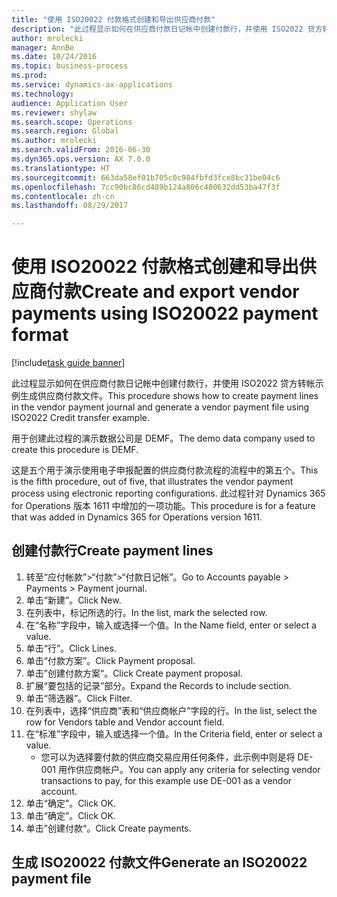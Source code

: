 ```yaml
--- 
title: "使用 ISO20022 付款格式创建和导出供应商付款"
description: "此过程显示如何在供应商付款日记帐中创建付款行，并使用 ISO2022 贷方转帐示例生成供应商付款文件。"
author: mrolecki
manager: AnnBe
ms.date: 10/24/2016
ms.topic: business-process
ms.prod: 
ms.service: dynamics-ax-applications
ms.technology: 
audience: Application User
ms.reviewer: shylaw
ms.search.scope: Operations
ms.search.region: Global
ms.author: mrolecki
ms.search.validFrom: 2016-06-30
ms.dyn365.ops.version: AX 7.0.0
ms.translationtype: HT
ms.sourcegitcommit: 663da58ef01b705c0c984fbfd3fce8bc31be04c6
ms.openlocfilehash: 7cc90bc86cd489b124a806c480632dd53ba47f3f
ms.contentlocale: zh-cn
ms.lasthandoff: 08/29/2017

---
```

# <a name="create-and-export-vendor-payments-using-iso20022-payment-format"></a><span data-ttu-id="13b7d-103">使用 ISO20022 付款格式创建和导出供应商付款</span><span class="sxs-lookup"><span data-stu-id="13b7d-103">Create and export vendor payments using ISO20022 payment format</span></span>

[!include[task guide banner](../../includes/task-guide-banner.md)]

<span data-ttu-id="13b7d-104">此过程显示如何在供应商付款日记帐中创建付款行，并使用 ISO2022 贷方转帐示例生成供应商付款文件。</span><span class="sxs-lookup"><span data-stu-id="13b7d-104">This procedure shows how to create payment lines in the vendor payment journal and generate a vendor payment file using ISO2022 Credit transfer example.</span></span> 

<span data-ttu-id="13b7d-105">用于创建此过程的演示数据公司是 DEMF。</span><span class="sxs-lookup"><span data-stu-id="13b7d-105">The demo data company used to create this procedure is DEMF.</span></span>

<span data-ttu-id="13b7d-106">这是五个用于演示使用电子申报配置的供应商付款流程的流程中的第五个。</span><span class="sxs-lookup"><span data-stu-id="13b7d-106">This is the fifth procedure, out of five, that illustrates the vendor payment process using electronic reporting configurations.</span></span> <span data-ttu-id="13b7d-107">此过程针对 Dynamics 365 for Operations 版本 1611 中增加的一项功能。</span><span class="sxs-lookup"><span data-stu-id="13b7d-107">This procedure is for a feature that was added in Dynamics 365 for Operations version 1611.</span></span>


## <a name="create-payment-lines"></a><span data-ttu-id="13b7d-108">创建付款行</span><span class="sxs-lookup"><span data-stu-id="13b7d-108">Create payment lines</span></span>
1. <span data-ttu-id="13b7d-109">转至“应付帐款”>“付款”>“付款日记帐”。</span><span class="sxs-lookup"><span data-stu-id="13b7d-109">Go to Accounts payable > Payments > Payment journal.</span></span>
2. <span data-ttu-id="13b7d-110">单击“新建”。</span><span class="sxs-lookup"><span data-stu-id="13b7d-110">Click New.</span></span>
3. <span data-ttu-id="13b7d-111">在列表中，标记所选的行。</span><span class="sxs-lookup"><span data-stu-id="13b7d-111">In the list, mark the selected row.</span></span>
4. <span data-ttu-id="13b7d-112">在“名称”字段中，输入或选择一个值。</span><span class="sxs-lookup"><span data-stu-id="13b7d-112">In the Name field, enter or select a value.</span></span>
5. <span data-ttu-id="13b7d-113">单击“行”。</span><span class="sxs-lookup"><span data-stu-id="13b7d-113">Click Lines.</span></span>
6. <span data-ttu-id="13b7d-114">单击“付款方案”。</span><span class="sxs-lookup"><span data-stu-id="13b7d-114">Click Payment proposal.</span></span>
7. <span data-ttu-id="13b7d-115">单击”创建付款方案“。</span><span class="sxs-lookup"><span data-stu-id="13b7d-115">Click Create payment proposal.</span></span>
8. <span data-ttu-id="13b7d-116">扩展“要包括的记录”部分。</span><span class="sxs-lookup"><span data-stu-id="13b7d-116">Expand the Records to include section.</span></span>
9. <span data-ttu-id="13b7d-117">单击“筛选器”。</span><span class="sxs-lookup"><span data-stu-id="13b7d-117">Click Filter.</span></span>
10. <span data-ttu-id="13b7d-118">在列表中，选择“供应商”表和“供应商帐户”字段的行。</span><span class="sxs-lookup"><span data-stu-id="13b7d-118">In the list, select the row for Vendors table and Vendor account field.</span></span>
11. <span data-ttu-id="13b7d-119">在“标准”字段中，输入或选择一个值。</span><span class="sxs-lookup"><span data-stu-id="13b7d-119">In the Criteria field, enter or select a value.</span></span>
    * <span data-ttu-id="13b7d-120">您可以为选择要付款的供应商交易应用任何条件，此示例中则是将 DE-001 用作供应商帐户。</span><span class="sxs-lookup"><span data-stu-id="13b7d-120">You can apply any criteria for selecting vendor transactions to pay, for this example use DE-001 as a vendor account.</span></span>  
12. <span data-ttu-id="13b7d-121">单击“确定”。</span><span class="sxs-lookup"><span data-stu-id="13b7d-121">Click OK.</span></span>
13. <span data-ttu-id="13b7d-122">单击“确定”。</span><span class="sxs-lookup"><span data-stu-id="13b7d-122">Click OK.</span></span>
14. <span data-ttu-id="13b7d-123">单击”创建付款“。</span><span class="sxs-lookup"><span data-stu-id="13b7d-123">Click Create payments.</span></span>

## <a name="generate-an-iso20022-payment-file"></a><span data-ttu-id="13b7d-124">生成 ISO20022 付款文件</span><span class="sxs-lookup"><span data-stu-id="13b7d-124">Generate an ISO20022 payment file</span></span>


